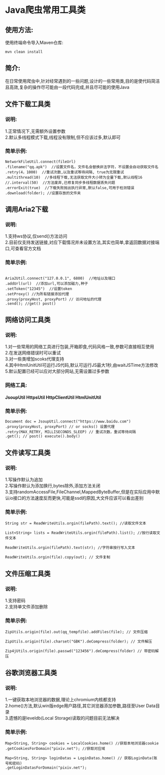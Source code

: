 Java爬虫常用工具类
===============

使用方法:
-------

使用终端命令导入Maven仓库:

```
mvn clean install
```

简介:
----

在日常使用爬虫中,针对经常遇到的一些问题,设计的一些常用类,目的是使代码简洁且高效,复杂的操作尽可能由一段代码完成,并且尽可能的使用Java

文件下载工具类
------------

### 说明:

1.正常情况下,无需额外设置参数  
2.默认多线程模式下载,线程没有限制,但不应该过多,默认即可

### 简单示例:

```
NetworkFileUtil.connect(fileUrl)  
.filename("qq.apk")  //设置文件名，文件名会替换非法字符，不设置会自动获取文件名   
.retry(4，1000)  //重试次数,以及重试等待间隔, true为无限重试
.multithread(10)  //多线程下载,无法获取文件大小转为全量下载,默认线程16  
//.interval(50)  //方法废弃,已修复同步多线程数据丢失问题
.errorExit(true)  //下载失败抛出执行异常,默认false,可用于检测错误  
.download(folder); //设置存放的文件夹
```

## 调用Aria2下载

### 说明:

1.支持ws协议,仅send()方法访问  
2.目前仅支持发送链接,对应下载情况并未设置方法,其实也简单,拿返回数据对接端口,可查看官方文档

### 简单示例:

```

Aria2Util.connect("127.0.0.1", 6800)  //地址以及端口  
.addUrl(url)  //添加url,可以添加磁力,种子  
.setToken("12345")  //设置token  
.setProxy() //为所有链接添加代理
.proxy(proxyHost, proxyPort) // 访问地址的代理
.send(); //get() post()
```

网络访问工具类
------------

### 说明:

1.对一些常用的网络工具进行包装,开箱即食,代码风格一致,参数可直接相互使用  
2.在发送网络错误时可以重试  
3.对一些类增加scoks代理支持  
4.其中HtmlUnitUtil可运行JS代码,默认可运行JS最大1秒,由waitJSTime方法修改  
5.默认配置已经可以应对大部分网站,无需设置过多参数

### 网络工具:

#### JsoupUtil HttpsUtil HttpClientUtil HtmlUnitUtil

### 简单示例:

```
Document doc = JsoupUtil.connect("https://www.baidu.com")
.proxy(proxyHost, proxyPort) // or socks() 设置代理  
.retry(MAX_RETRY, MILLISECONDS_SLEEP) // 重试次数，重试等待间隔   
.get(); // post() execute().body()  
```

文件读写工具类
-----------

### 说明:

1.写操作默认为追加  
2.写操作默认为添加换行,bytes除外,添加方法关闭  
3.支持randomAccessFile,FileChannel,MappedByteBuffer,但是在实际应用中默认io接口的方法速度反而更快,可能是ssd的原因,大文件应该可以看出差别

### 简单示例:

```
String str = ReadWriteUtils.orgin(filePath).text(); //读取文件文本  

List<String> lists = ReadWriteUtils.orgin(filePath).list(); //按行读取文件文本  

ReadWriteUtils.orgin(filePath).text(str); //字符串按行写入文本  

ReadWriteUtils.orgin(file).copy(out); // 文件复制
```

文件压缩工具类
-----------

### 说明:

1.支持密码  
2.支持单文件添加删除

### 简单示例:

```
ZipUtils.origin(file).out(qq_tempfile).addFiles(file); // 文件压缩  

ZipUtils.origin(file).charset("GBK").deCompress(folder); // 文件解压

Zip4jUtils.origin(file).passwd("123456").deCompress(folder) // 带密码解压
```

谷歌浏览器工具类
-------------

### 说明:

1.一键获取本地浏览器的数据,理论上chromium内核都支持  
2.home()方法,默认win版edge用户路径,其它浏览器添加参数,路径至User Data目录  
3.遗憾的是leveldb(Local Storage)读取的问题目前无法解决

### 简单示例:

```
Map<String, String> cookies = LocalCookies.home() //获取本地浏览器cookie  
.getCookiesForDomain("pixiv.net"); //获取对应域  

Map<String, String> loginDatas = LoginDatas.home() // 获取LoginData(账号和密码)  
.getLoginDatasForDomain("pixiv.net");
```